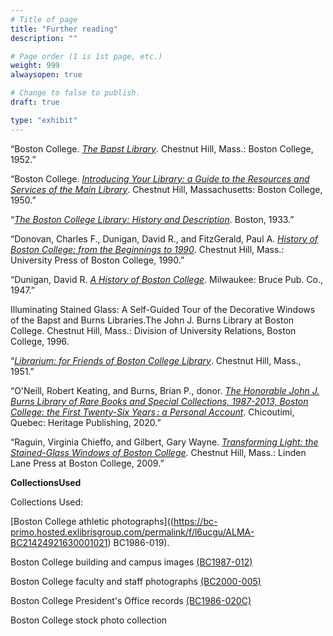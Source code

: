 ```yaml
---
# Title of page
title: "Further reading"
description: ""

# Page order (1 is 1st page, etc.)
weight: 999
alwaysopen: true

# Change to false to publish.
draft: true

type: "exhibit"
---
```


“Boston College. *[The Bapst Library](https://bc-primo.hosted.exlibrisgroup.com/permalink/f/l6ucgu/ALMA-BC21360708570001021)*. Chestnut Hill, Mass.: Boston College, 1952.” 

“Boston College. *[Introducing Your Library: a Guide to the Resources and Services of the Main Library](https://bc-primo.hosted.exlibrisgroup.com/permalink/f/l6ucgu/ALMA-BC21377954910001021)*. Chestnut Hill, Massachusetts: Boston College, 1950.” 

“*[The Boston College Library: History and Description](https://bc-primo.hosted.exlibrisgroup.com/permalink/f/l6ucgu/ALMA-BC21341858200001021)*. Boston, 1933.”

“Donovan, Charles F., Dunigan, David R., and FitzGerald, Paul A. *[History of Boston College: from the Beginnings to 1990](https://bc-primo.hosted.exlibrisgroup.com/permalink/f/l6ucgu/ALMA-BC21377833150001021)*. Chestnut Hill, Mass.: University Press of Boston College, 1990.”

“Dunigan, David R. *[A History of Boston College](https://bc-primo.hosted.exlibrisgroup.com/permalink/f/l6ucgu/ALMA-BC21331562780001021)*. Milwaukee: Bruce Pub. Co., 1947.”


Illuminating Stained Glass: A Self-Guided Tour of the Decorative Windows of the Bapst and Burns Libraries.The John J. Burns Library at Boston College. Chestnut Hill, Mass.: Division of University Relations, Boston College, 1996.

“*[Librarium: for Friends of Boston College Library](https://bc-primo.hosted.exlibrisgroup.com/permalink/f/l6ucgu/ALMA-BC21377954570001021)*. Chestnut Hill, Mass., 1951.”

“O'Neill, Robert Keating, and Burns, Brian P., donor. *[The Honorable John J. Burns Library of Rare Books and Special Collections, 1987-2013, Boston College: the First Twenty-Six Years : a Personal Account](https://bc-primo.hosted.exlibrisgroup.com/permalink/f/1jdnfk3/ALMA-BC21549386820001021)*. Chicoutimi, Quebec: Heritage Publishing, 2020.”

“Raguin, Virginia Chieffo, and Gilbert, Gary Wayne. *[Transforming Light: the Stained-Glass Windows of Boston College](https://bc-primo.hosted.exlibrisgroup.com/permalink/f/l6ucgu/ALMA-BC21327944090001021)*. Chestnut Hill, Mass.: Linden Lane Press at Boston College, 2009.”


__CollectionsUsed__

Collections Used:

[Boston College athletic photographs]((https://bc-primo.hosted.exlibrisgroup.com/permalink/f/l6ucgu/ALMA-BC21424921630001021) BC1986-019).

Boston College building and campus images [(BC1987-012)](https://bc-primo.hosted.exlibrisgroup.com/permalink/f/l6ucgu/ALMA-BC21428864290001021)

Boston College faculty and staff photographs [(BC2000-005)](https://bc-primo.hosted.exlibrisgroup.com/permalink/f/l6ucgu/ALMA-BC21427406550001021)

Boston College President's Office records [(BC1986-020C)](https://bc-primo.hosted.exlibrisgroup.com/permalink/f/l6ucgu/ALMA-BC21331160510001021)

Boston College stock photo collection